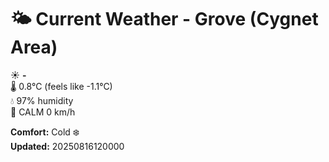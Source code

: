 # 🌤️ Current Weather - Grove (Cygnet Area)

☀️ **-**  
🌡️ 0.8°C (feels like -1.1°C)  
💧 97% humidity  
💨 CALM 0 km/h  

**Comfort:** Cold ❄️  
**Updated:** 20250816120000
